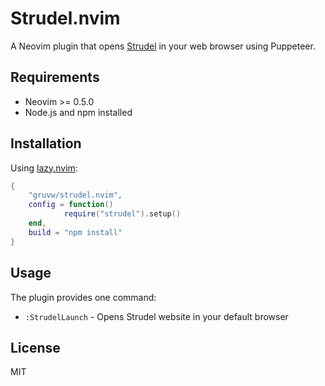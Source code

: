 # Strudel.nvim

A Neovim plugin that opens [Strudel](https://strudel.cc/) in your web browser using Puppeteer.

## Requirements

- Neovim >= 0.5.0
- Node.js and npm installed

## Installation

Using [lazy.nvim](https://github.com/folke/lazy.nvim):

```lua
{
    "gruvw/strudel.nvim",
    config = function()
            require("strudel").setup()
    end,
    build = "npm install"
}
```

## Usage

The plugin provides one command:

- `:StrudelLaunch` - Opens Strudel website in your default browser

## License

MIT 
